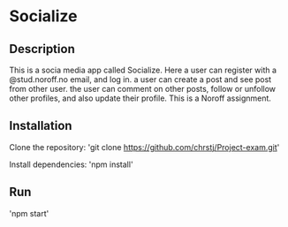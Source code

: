 # Socialize

## Description

This is a socia media app called Socialize.
Here a user can register with a @stud.noroff.no email, and log in.
a user can create a post and see post from other user. the user can comment on other posts, follow or unfollow other profiles, and also update their profile. 
This is a Noroff assignment.

## Installation

Clone the repository: 'git clone https://github.com/chrstj/Project-exam.git'

Install dependencies: 'npm install'

## Run

'npm start'
